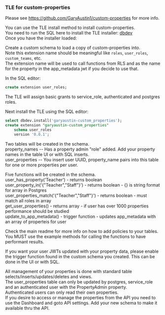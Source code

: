### TLE for custom-properties

Please see https://github.com/GaryAustin1/custom-properties for more info.

You can use the TLE install method to install custom-properties.  
You need to run the SQL here to install the TLE installer: [dbdev](https://supabase.github.io/dbdev/install-in-db-client/)  
Once you have the installer loaded:

Create a custom schema to load a copy of custom-properties into.   
Note this extension name should be meaningful like `roles`, `user_roles`, `custom_teams`, etc.  
The extension name will be used to call functions from RLS and as the name for the property in the app_metadata jwt if you decide to use that.  

In the SQL editor:
```sql
create extension user_roles;
```

The TLE will assign basic grants to service_role, authenticated and postgres roles.

Next install the TLE using the SQL editor:
```sql
select dbdev.install('garyaustin-custom_properties');
create extension "garyaustin-custom_properties"
    schema user_roles
    version '0.0.1';
```

Two tables will be created in the schema.  
property_names -- Has a property admin "role" added.  Add your property names in the table UI or with SQL inserts.  
user_properties -- You insert user UUID, property_name pairs into this table for one or more properties per user.  

Five functions will be created in the schema.  
user_has_property('Teacher') - returns boolean   
user_property_in('{"Teacher","Staff"}') - returns boolean - {} is string format for array in Postgres  
user_properties_match('{"Teacher","Staff"}') - returns boolean - must match all roles in array  
get_user_properties() - returns array - if user has over 1000 properties performance should be studied    
update_to_app_metadata() - trigger function - updates app_metadata with an array of properteis for user  

Check the main readme for more info on how to add policies to your tables.  
You MUST use the example methods for calling the functions to have performant results.  

If you want your user JWTs updated with your property data, please enable the trigger function found in the custom schema you created.
This can be done in the UI or with SQL.

All management of your properties is done with standard table selects/inserts/updates/deletes and views.  
The user_properties table can only be updated by postgres, service_role and an authenticated user with the PropertyAdmin property.  
Authenticated users can only read their own properties.  
If you desire to access or manage the properties from the API you need to use the Dashboard and goto API settings.
Add your new schema to make it available thru the API.  





